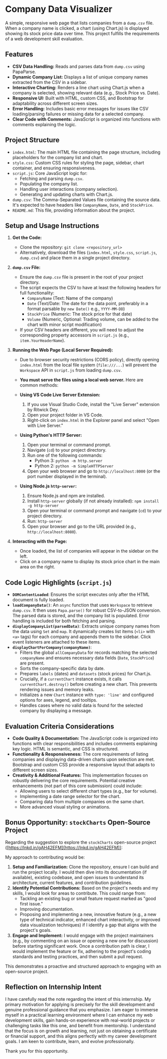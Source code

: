 # Company Data Visualizer

A simple, responsive web page that lists companies from a `dump.csv` file. When a company name is clicked, a chart (using Chart.js) is displayed showing its stock price data over time. This project fulfills the requirements of a web development skill evaluation.

## Features

-   **CSV Data Handling:** Reads and parses data from `dump.csv` using PapaParse.
-   **Dynamic Company List:** Displays a list of unique company names extracted from the CSV in a sidebar.
-   **Interactive Charting:** Renders a line chart using Chart.js when a company is selected, showing relevant data (e.g., Stock Price vs. Date).
-   **Responsive UI:** Built with HTML, custom CSS, and Bootstrap for adaptability across different screen sizes.
-   **Error Handling:** Includes basic error messages for issues like CSV loading/parsing failures or missing data for a selected company.
-   **Clear Code with Comments:** JavaScript is organized into functions with comments explaining the logic.

## Project Structure

-   `index.html`: The main HTML file containing the page structure, including placeholders for the company list and chart.
-   `style.css`: Custom CSS rules for styling the page, sidebar, chart container, and ensuring responsiveness.
-   `script.js`: Core JavaScript logic for:
    -   Fetching and parsing `dump.csv`.
    -   Populating the company list.
    -   Handling user interactions (company selection).
    -   Generating and updating charts with Chart.js.
-   `dump.csv`: The Comma-Separated Values file containing the source data. It's expected to have headers like `CompanyName`, `Date`, and `StockPrice`.
-   `README.md`: This file, providing information about the project.

## Setup and Usage Instructions

1.  **Get the Code:**
    * Clone the repository: `git clone <repository_url>`
    * Alternatively, download the files (`index.html`, `style.css`, `script.js`, `dump.csv`) and place them in a single project directory.

2.  **`dump.csv` File:**
    * Ensure the `dump.csv` file is present in the root of your project directory.
    * The script expects the CSV to have at least the following headers for full functionality:
        * `CompanyName` (Text: Name of the company)
        * `Date` (Text/Date: The date for the data point, preferably in a format parsable by `new Date()` e.g., `YYYY-MM-DD`)
        * `StockPrice` (Numeric: The stock price for that date)
        * `Volume` (Numeric, Optional: Trading volume, can be added to the chart with minor script modification)
    * If your CSV headers are different, you will need to adjust the corresponding property accessors in `script.js` (e.g., `item.YourHeaderName`).

3.  **Running the Web Page (Local Server Required):**
    * Due to browser security restrictions (CORS policy), directly opening `index.html` from the local file system (`file:///...`) will prevent the `Workspace` API in `script.js` from loading `dump.csv`.
    * **You must serve the files using a local web server.** Here are common methods:

    * **Using VS Code Live Server Extension:**
        1.  If you use Visual Studio Code, install the "Live Server" extension by Ritwick Dey.
        2.  Open your project folder in VS Code.
        3.  Right-click on `index.html` in the Explorer panel and select "Open with Live Server."

    * **Using Python's HTTP Server:**
        1.  Open your terminal or command prompt.
        2.  Navigate (`cd`) to your project directory.
        3.  Run one of the following commands:
            * Python 3: `python -m http.server`
            * Python 2: `python -m SimpleHTTPServer`
        4.  Open your web browser and go to `http://localhost:8000` (or the port number displayed in the terminal).

    * **Using Node.js `http-server`:**
        1.  Ensure Node.js and npm are installed.
        2.  Install `http-server` globally (if not already installed): `npm install -g http-server`
        3.  Open your terminal or command prompt and navigate (`cd`) to your project directory.
        4.  Run: `http-server`
        5.  Open your browser and go to the URL provided (e.g., `http://localhost:8080`).

4.  **Interacting with the Page:**
    * Once loaded, the list of companies will appear in the sidebar on the left.
    * Click on a company name to display its stock price chart in the main area on the right.

## Code Logic Highlights (`script.js`)

-   **`DOMContentLoaded`**: Ensures the script executes only after the HTML document is fully loaded.
-   **`loadCompanyData()`**: An `async` function that uses `Workspace` to retrieve `dump.csv`. It then uses `Papa.parse()` for robust CSV-to-JSON conversion. The parsed data is stored, and the company list is populated. Error handling is included for both fetching and parsing.
-   **`displayCompanyList(parsedData)`**: Extracts unique company names from the data using `Set` and `map`. It dynamically creates list items (`<li>` with `<a>` tags) for each company and appends them to the sidebar. Click event listeners are attached to these items.
-   **`displayChartForCompany(companyName)`**:
    -   Filters the global `allCompanyData` for records matching the selected `companyName` and ensures necessary data fields (`Date`, `StockPrice`) are present.
    -   Sorts the company-specific data by date.
    -   Prepares `labels` (dates) and `datasets` (stock prices) for Chart.js.
    -   Crucially, if a `currentChart` instance exists, it calls `currentChart.destroy()` before creating a new chart. This prevents rendering issues and memory leaks.
    -   Initializes a new `Chart` instance with `type: 'line'` and configured options for axes, legend, and tooltips.
    -   Handles cases where no valid data is found for the selected company by displaying a message.

## Evaluation Criteria Considerations

-   **Code Quality & Documentation:** The JavaScript code is organized into functions with clear responsibilities and includes comments explaining key logic. HTML is semantic, and CSS is structured.
-   **Functionality & Responsiveness:** The core requirements of listing companies and displaying data-driven charts upon selection are met. Bootstrap and custom CSS provide a responsive layout that adapts to different screen sizes.
-   **Creativity & Additional Features:** This implementation focuses on robustly delivering the core requirements. Potential creative enhancements (not part of this core submission) could include:
    -   Allowing users to select different chart types (e.g., bar for volume).
    -   Implementing a date range selector for the chart.
    -   Comparing data from multiple companies on the same chart.
    -   More advanced visual styling or animations.

## Bonus Opportunity: `stockCharts` Open-Source Project

Regarding the suggestion to explore the `stockCharts` open-source project ([https://lnkd.in/gAH42EFM](https://lnkd.in/gAH42EFM)):

My approach to contributing would be:
1.  **Setup and Familiarization:** Clone the repository, ensure I can build and run the project locally. I would then dive into its documentation (if available), existing codebase, and open issues to understand its architecture, current features, and contribution guidelines.
2.  **Identify Potential Contributions:** Based on the project's needs and my skills, I would look for areas to contribute. This could range from:
    * Tackling an existing bug or small feature request marked as "good first issue."
    * Improving documentation.
    * Proposing and implementing a new, innovative feature (e.g., a new type of technical indicator, enhanced chart interactivity, or improved data visualization techniques) if I identify a gap that aligns with the project's goals.
3.  **Engage and Implement:** I would engage with the project maintainers (e.g., by commenting on an issue or opening a new one for discussion) before starting significant work. Once a contribution path is clear, I would implement the feature or fix, adhering to the project's coding standards and testing practices, and then submit a pull request.

This demonstrates a proactive and structured approach to engaging with an open-source project.

## Reflection on Internship Intent

I have carefully read the note regarding the intent of this internship. My primary motivation for applying is precisely for the skill development and genuine professional guidance that you emphasize. I am eager to immerse myself in a practical learning environment where I can enhance my web development skills, gain hands-on experience with real-world projects or challenging tasks like this one, and benefit from mentorship. I understand that the focus is on growth and learning, not just on obtaining a certificate or financial support, and this aligns perfectly with my career development goals. I am keen to contribute, learn, and evolve professionally.

Thank you for this opportunity.